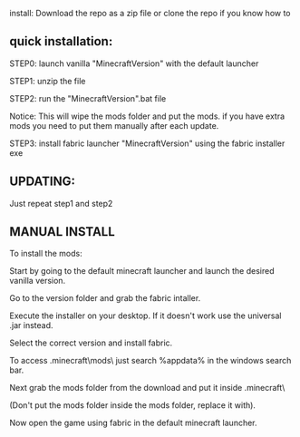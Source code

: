 install: Download the repo as a zip file or clone the repo if you know how to


quick installation:
-
STEP0: launch vanilla "MinecraftVersion" with the default launcher

STEP1: unzip the file

STEP2: run the "MinecraftVersion".bat file

Notice: This will wipe the mods folder and put the mods. if you have extra mods you need to put them manually after each update.

STEP3: install fabric launcher "MinecraftVersion" using the fabric installer exe


UPDATING:
-
Just repeat step1 and step2

MANUAL INSTALL
-
To install the mods:

Start by going to the default minecraft launcher and launch the desired vanilla version.

Go to the version folder and grab the fabric intaller.

Execute the installer on your desktop. If it doesn't work use the universal .jar instead.

Select the correct version and install fabric.

To access \.minecraft\mods\ just search %appdata% in the windows search bar.

Next grab the mods folder from the download and put it inside \.minecraft\

(Don't put the mods folder inside the mods folder, replace it with).

Now open the game using fabric in the default minecraft launcher.
